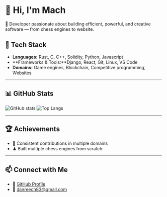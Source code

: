 # 👋 Hi, I'm Mach

🚀 Developer passionate about building efficient, powerful, and creative software — from chess engines to website.


## 🔧 Tech Stack
- **Languages:** Rust, C, C++, Solidity, Python, Javascript
- **Frameworks & Tools:**Django, React, Git, Linux, VS Code
- **Domains:** Game engines, Blockchain, Competitive programming, Websites

---

## 📊 GitHub Stats 
![GitHub stats](https://github-readme-stats.vercel.app/api?username=Dan-Mach&show_icons=true&theme=tokyonight&include_all_commits=true&count_private=true)
![Top Langs](https://github-readme-stats.vercel.app/api/top-langs/?username=Dan-Mach&layout=compact&theme=tokyonight)

---

## 🏆 Achievements
- 🎯 Consistent contributions in multiple domains
- ♟ Built multiple chess engines from scratch

---

## 📫 Connect with Me
- 💼 [GitHub Profile](https://github.com/Dan-Mach)
- 📧 danreech83@gmail.com
